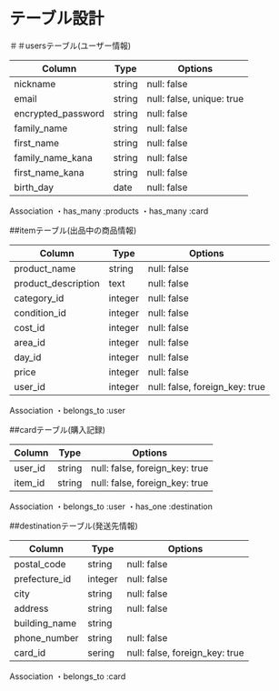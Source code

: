 # テーブル設計

＃＃usersテーブル(ユーザー情報)

| Column             | Type    | Options                       |
| ------------------ | ------- | ----------------------------- |
| nickname           | string  | null: false                   |
| email              | string  | null: false, unique: true     |
| encrypted_password | string  | null: false                   |
| family_name        | string  | null: false                   |
| first_name         | string  | null: false                   |
| family_name_kana   | string  | null: false                   |
| first_name_kana    | string  | null: false                   |
| birth_day          | date    | null: false                   |

Association
・has_many :products
・has_many :card


##itemテーブル(出品中の商品情報)

| Column              | Type    | Options                        | 
| -----------         | ------- | ------------------------------ |
| product_name        | string  | null: false                    |
| product_description | text    | null: false                    |
| category_id         | integer | null: false                    |
| condition_id        | integer | null: false                    |
| cost_id             | integer | null: false                    |
| area_id             | integer | null: false                    |
| day_id              | integer | null: false                    |
| price               | integer | null: false                    |
| user_id             | integer | null: false, foreign_key: true |

Association
・belongs_to :user


##cardテーブル(購入記録)

| Column              | Type    | Options                        |
| ------------------- | ------- | ------------------------------ |
| user_id             | string  | null: false, foreign_key: true |
| item_id             | string  | null: false, foreign_key: true |

Association
・belongs_to :user
・has_one :destination

##destinationテーブル(発送先情報)

| Column              | Type    | Options         |
| -----------         | ------- | --------------- |
| postal_code         | string  | null: false     |
| prefecture_id       | integer | null: false     |
| city                | string  | null: false     |
| address             | string  | null: false     |
| building_name       | string  |                 |
| phone_number        | string  | null: false     |
| card_id             | sering  | null: false, foreign_key: true |

Association
・belongs_to :card